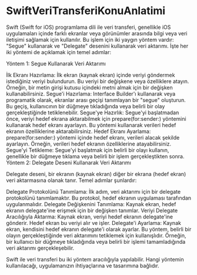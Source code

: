 # SwiftVeriTransferiKonuAnlatimi
Swift (Swift for iOS) programlama dili ile veri transferi, genellikle iOS uygulamaları içinde farklı ekranlar veya görünümler arasında bilgi veya veri iletişimi sağlamak için kullanılır. Bu işlem için iki yaygın yöntem vardır: "Segue" kullanarak ve "Delegate" desenini kullanarak veri aktarımı. İşte her iki yöntemi de açıklamak için temel adımlar:

Yöntem 1: Segue Kullanarak Veri Aktarımı

İlk Ekranı Hazırlama:
İlk ekran (kaynak ekran) içinde veriyi göndermek istediğiniz veriyi bulundurun. Bu veriyi bir değişkene veya özelliklere atayın. Örneğin, bir metin girişi kutusu içindeki metni almak için bir değişken kullanabilirsiniz.
Segue'i Hazırlama:
Interface Builder'ı kullanarak veya programatik olarak, ekranlar arası geçişi tanımlayan bir "segue" oluşturun. Bu geçiş, kullanıcının bir düğmeye tıkladığında veya belirli bir olay gerçekleştiğinde tetiklenebilir.
Segue'ye Hazırlık:
Segue'yi başlatmadan önce, veriyi hedef ekrana aktarabilmek için prepare(for:sender:) yöntemini kullanarak hedef ekranı ayarlayın. Bu yöntemi kullanarak verileri hedef ekranın özelliklerine aktarabilirsiniz.
Hedef Ekranı Ayarlama:
prepare(for:sender:) yöntemi içinde hedef ekranı, verileri alacak şekilde ayarlayın. Örneğin, verileri hedef ekranın özelliklerine atayabilirsiniz.
Segue'yi Tetikleme:
Segue'yi başlatmak için belirli bir olayı kullanın, genellikle bir düğmeye tıklama veya belirli bir işlem gerçekleştikten sonra.
Yöntem 2: Delegate Deseni Kullanarak Veri Aktarımı

Delegate deseni, bir ekranın (kaynak ekran) diğer bir ekrana (hedef ekran) veri aktarmasına olanak tanır. Temel adımlar şunlardır:

Delegate Protokolünü Tanımlama:
İlk adım, veri aktarımı için bir delegate protokolünü tanımlamaktır. Bu protokol, hedef ekranın uygulaması tarafından uygulanmalıdır.
Delegate Değişkenini Tanımlama:
Kaynak ekran, hedef ekranın delegate'ine erişmek için bir değişken tanımlar.
Veriyi Delegate Aracılığıyla Aktarma:
Kaynak ekran, veriyi hedef ekranın delegate'ine gönderir. Hedef ekran bu veriyi alır ve işler.
Delegate'i Ayarlama:
Kaynak ekran, kendisini hedef ekranın delegate'i olarak ayarlar.
Bu yöntem, belirli bir olayın gerçekleştiğinde veri aktarımını tetiklemek için kullanışlıdır. Örneğin, bir kullanıcı bir düğmeye tıkladığında veya belirli bir işlemi tamamladığında veri aktarımı gerçekleşebilir.

Swift ile veri transferi bu iki yöntem aracılığıyla yapılabilir. Hangi yöntemin kullanılacağı, uygulamanızın ihtiyaçlarına ve tasarımına bağlıdır.
